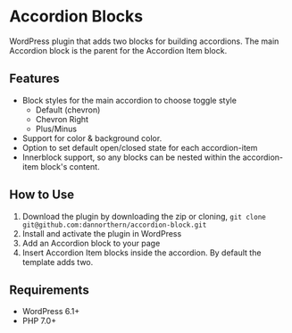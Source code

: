 # Accordion Blocks

WordPress plugin that adds two blocks for building accordions. The main Accordion block is the parent for the Accordion Item block.

## Features

- Block styles for the main accordion to choose toggle style 
	- Default (chevron)
	- Chevron Right
	- Plus/Minus
- Support for color & background color.
- Option to set default open/closed state for each accordion-item
- Innerblock support, so any blocks can be nested within the accordion-item block's content.

## How to Use

1. Download the plugin by downloading the zip or cloning, `git clone git@github.com:dannorthern/accordion-block.git`
2. Install and activate the plugin in WordPress
3. Add an Accordion block to your page
4. Insert Accordion Item blocks inside the accordion. By default the template adds two.

## Requirements

- WordPress 6.1+
- PHP 7.0+